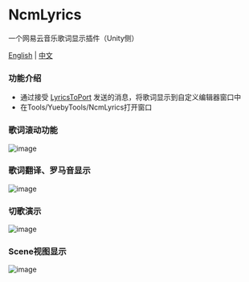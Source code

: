 # NcmLyrics

一个网易云音乐歌词显示插件（Unity侧）

[English](README.md) | [中文](README_CN.md)

### 功能介绍

- 通过接受 [LyricsToPort](https://github.com/Yueby/LyricsToPort) 发送的消息，将歌词显示到自定义编辑器窗口中
- 在Tools/YuebyTools/NcmLyrics打开窗口

### 歌词滚动功能

![image](https://Yueby.github.io/picx-images-hosting/lyric-scroll-demo.92q8h0n2fy.gif)

### 歌词翻译、罗马音显示

![image](https://Yueby.github.io/picx-images-hosting/translation-romaji-demo.7lk3f9ixpk.gif)

### 切歌演示

![image](https://Yueby.github.io/picx-images-hosting/change-song-demo.32i2cadgrf.gif)

### Scene视图显示

![image](https://Yueby.github.io/picx-images-hosting/mirrortool-sceneview.39laj0z3an.gif) 